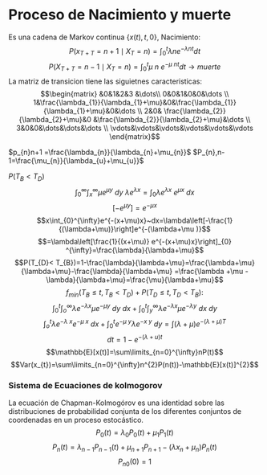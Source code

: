 # Proceso de Nacimiento y muerte
Es una cadena de Markov continua $\{x(t), t,0\}$, Nacimiento:
$$P(x_{T+T}=n+1 \mid X_{T}=n)=\int_{0}^{t}\lambda ne^{-\lambda n t}dt$$
$$P(X_{T+T}=n-1\mid X_{T}=n)=\int_{0}^{t}\mu~ n~e^{-\mu~nt}dt\rightarrow muerte$$
La matriz de transicion tiene las siguietnes caracteristicas:
$$\begin{matrix} &0&1&2&3 &\dots\\ 0&0&1&0&0&\dots \\ 1&\frac{\lambda_{1}}{\lambda_{1}+\mu}&0&\frac{\lambda_{1}}{\lambda_{1}+\mu}&0&\dots \\ 2&0& \frac{\lambda_{2}}{\lambda_{2}+\mu}&0 &\frac{\lambda_{2}}{\lambda_{2}+\mu}&\dots \\ 3&0&0&\dots&\dots&\dots \\ \vdots&\vdots&\vdots&\vdots&\vdots&\vdots \end{matrix}$$

$p_{n}n+1 =\frac{\lambda_{n}}{\lambda_{n}+\mu_{n}}$
$P_{n},n-1=\frac{\mu_{n}}{\lambda_{u}+\mu_{u}}$

$P(T_{B}< T_{D})$ 
$$\int_{0}^{\infty}\int_{x}^{\infty}\mu e^{\mu y}~dy ~\lambda e^{\lambda x}=\int_{0}\lambda e^{\lambda x}~e^{\mu x}~dx$$
$$[-e^{\mu y}]=e^{-\mu x}$$
$$x\int_{0}^{\infty}e^{-(x+\mu)x}~dx=\lambda\left[-\frac{1}{(\lambda+\mu)}\right]e^{-(\lambda+\mu )}$$
$$=\lambda\left[\frac{1}{(x+\mu)} e^{-(x+\mu)x}\right]_{0} ^{\infty}=\frac{\lambda}{\lambda+\mu}$$
$$P(T_{D}< T_{B})=1-\frac{\lambda}{\lambda+\mu}=\frac{\lambda+\mu}{\lambda+\mu}-\frac{\lambda}{\lambda+\mu} =\frac{\lambda +\mu -\lambda}{\lambda+\mu}=\frac{\mu}{\lambda+\mu}$$
$$f_{min}(T_{B}\leq t, T_{B}<T_{D})+P(T_{D}\leq t, T_{D}<T_{B}):$$
$$\int_{0}^{t}\int_{o}^{\infty}\lambda e^{-\lambda x}\mu e^{-\mu y}~dy~dx+\int_{0}^{t}\int_{y}^{\infty}\lambda e^{-\lambda x}\mu e^{-\lambda y}~dx~dy$$
$$\int_{o}^{t}\lambda e^{-\lambda~x}e^{-\mu~x}~dx+\int_{0}^{t}e^{-\mu~y}\lambda e^{-x~y}~dy=\int(\lambda+\mu)e^{-(\lambda+\mu)T}$$
$$dt=1-e^{-(\lambda+u)t}$$
$$\mathbb{E}[x(t)]=\sum\limits_{n=0}^{\infty}nP(t)$$
$$Var(x_{t})=\sum\limits_{n=0}^{\infty}n^{2}P(n(t))-\mathbb{E}[x(t)]^{2}$$

### Sistema de Ecuaciones de kolmogorov
La ecuación de Chapman-Kolmogórov es una identidad sobre las distribuciones de probabilidad conjunta de los diferentes conjuntos de coordenadas en un proceso estocástico.
$$P_{0}(t)=\lambda_{0}P_{0}(t) +\mu_{1}P_{1}(t)$$
$$P_{n}(t) =\lambda_{n-1}P_{n-1}(t)+\mu_{n+1}P_{n+1}-(\lambda x_{n}+\mu_{n}) P_{n}(t)$$
$$P_{n0}(0)=1$$
